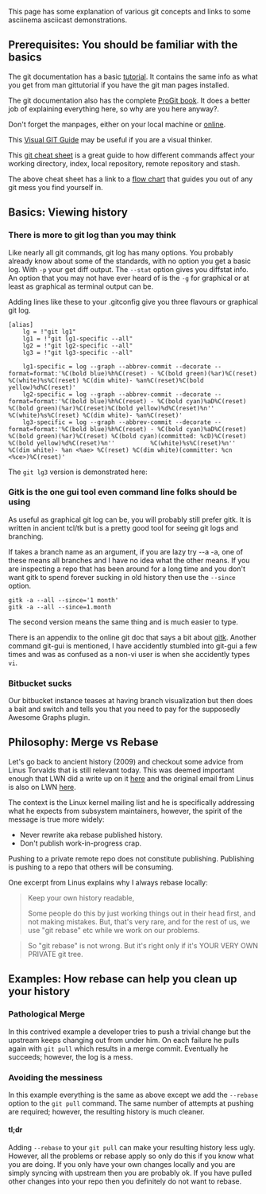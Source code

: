 This page has some explanation of various git concepts and links to some asciinema asciicast demonstrations.

## Prerequisites: You should be familiar with the basics

The git documentation has a basic [tutorial](https://git-scm.com/docs/gittutorial).
It contains the same info as what you get from man gittutorial if you have
the git man pages installed.

The git documentation also has the complete [ProGit book](https://git-scm.com/book/en/v2).
It does a better job of explaining everything here, so why are you here anyway?.

Don't forget the manpages, either on your local machine or [online](https://git-scm.com/docs).

This [Visual GIT Guide](https://marklodato.github.io/visual-git-guide/index-en.html)
may be useful if you are a visual thinker.

This [git cheat sheet](http://ndpsoftware.com/git-cheatsheet.html) is a great guide
to how different commands affect your working directory, index, local repository,
remote repository and stash.

The above cheat sheet has a link to a
[flow chart](http://justinhileman.info/article/git-pretty/git-pretty.png)
that guides you out of any git mess you find yourself in.

## Basics: Viewing history

### There is more to git log than you may think

Like nearly all git commands, git log has many options.
You probably already know about some of the standards,
with no option you get a basic log.
With `-p` your get diff output.
The `--stat` option gives you diffstat info.
An option that you may not have ever heard of is the `-g` for graphical
or at least as graphical as terminal output can be.

Adding lines like these to your .gitconfig give you three flavours or graphical
git log.

```
[alias]
    lg = !"git lg1"
    lg1 = !"git lg1-specific --all"
    lg2 = !"git lg2-specific --all"
    lg3 = !"git lg3-specific --all"

    lg1-specific = log --graph --abbrev-commit --decorate --format=format:'%C(bold blue)%h%C(reset) - %C(bold green)(%ar)%C(reset) %C(white)%s%C(reset) %C(dim white)- %an%C(reset)%C(bold yellow)%d%C(reset)'
    lg2-specific = log --graph --abbrev-commit --decorate --format=format:'%C(bold blue)%h%C(reset) - %C(bold cyan)%aD%C(reset) %C(bold green)(%ar)%C(reset)%C(bold yellow)%d%C(reset)%n''          %C(white)%s%C(reset) %C(dim white)- %an%C(reset)'
    lg3-specific = log --graph --abbrev-commit --decorate --format=format:'%C(bold blue)%h%C(reset) - %C(bold cyan)%aD%C(reset) %C(bold green)(%ar)%C(reset) %C(bold cyan)(committed: %cD)%C(reset) %C(bold yellow)%d%C(reset)%n''          %C(white)%s%C(reset)%n''          %C(dim white)- %an <%ae> %C(reset) %C(dim white)(committer: %cn <%ce>)%C(reset)'
```

The `git lg3` version is demonstrated here:

<script src="https://asciinema.org/a/208167.js" id="asciicast-208167" async></script>

### Gitk is the one gui tool even command line folks should be using

As useful as graphical git log can be, you will probably still prefer gitk.
It is written in ancient tcl/tk but is a pretty good tool for seeing git logs
and branching.

If takes a branch name as an argument, if you are lazy try --a -a, one of these means all branches
and I have no idea what the other means.
If you are inspecting a repo that has been around for a long time and you don't want gitk to spend
forever sucking in old history then use the `--since` option.

```
gitk -a --all --since='1 month'
gitk -a --all --since=1.month
```

The second version means the same thing and is much easier to type.

There is an appendix to the online git doc that says a bit about
[gitk](https://git-scm.com/book/en/v2/Appendix-A:-Git-in-Other-Environments-Graphical-Interfaces).
Another command git-gui is mentioned, I have accidently stumbled into git-gui a few times
and was as confused as a non-vi user is when she accidently types `vi`.

### Bitbucket sucks

Our bitbucket instance teases at having branch visualization but then does a
bait and switch and tells you that you need to pay for the supposedly Awesome
Graphs plugin.

## Philosophy: Merge vs Rebase

Let's go back to ancient history (2009) and checkout some advice from Linus
Torvalds that is still relevant today.
This was deemed important enough that LWN did a write up on it
[here](https://lwn.net/Articles/328436/) and the original email from Linus
is also on LWN [here](https://lwn.net/Articles/328438/).

The context is the Linux kernel mailing list and he is specifically addressing
what he expects from subsystem maintainers, however, the spirit of the message
is true more widely:

* Never rewrite aka rebase published history.
* Don't publish work-in-progress crap.

Pushing to a private remote repo does not constitute publishing.
Publishing is pushing to a repo that others will be consuming.

One excerpt from Linus explains why I always rebase locally:

> Keep your own history readable,
>
> Some people do this by just working things out in their head first, and 
> not making mistakes. But, that's very rare, and for the rest of us, we 
> use "git rebase" etc while we work on our problems. 

> So "git rebase" is not wrong. But it's right only if it's YOUR VERY OWN 
> PRIVATE git tree.

## Examples: How rebase can help you clean up your history

### Pathological Merge

In this contrived example a developer tries to push a trivial change but the
upstream keeps changing out from under him.
On each failure he pulls again with `git pull` which results in a merge commit.
Eventually he succeeds; however, the log is a mess.

<script src="https://asciinema.org/a/208164.js" id="asciicast-208164" async></script>

### Avoiding the messiness

In this example everything is the same as above except we add the `--rebase`
option to the `git pull` command.
The same number of attempts at pushing are required; however, the resulting
history is much cleaner.

<script src="https://asciinema.org/a/208158.js" id="asciicast-208158" async></script>

#### tl;dr

Adding `--rebase` to your `git pull` can make your resulting history less ugly.
However, all the problems or rebase apply so only do this if you know what you are doing.
If you only have your own changes locally and you are simply syncing with upstream
then you are probably ok.
If you have pulled other changes into your repo then you definitely do not want to rebase.


